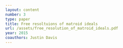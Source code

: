 ```yaml
---
layout: content
number: 3
type: paper
title: Free resoltuions of matroid ideals
url: /assets/free_resolution_of_matroid_ideals.pdf 
year: 2015
coauthors: Justin Davis
---
```

